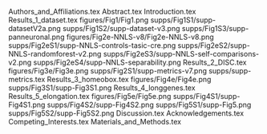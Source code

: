 Authors_and_Affiliations.tex
Abstract.tex
Introduction.tex
Results_1_dataset.tex
figures/Fig1/Fig1.png
supps/Fig1S1/supp-datasetV2a.png
supps/Fig1S2/supp-dataset-v3.png
supps/Fig1S3/supp-panneuronal.png
figures/Fig2e-NNLS-v8/Fig2e-NNLS-v8.png
supps/Fig2eS1/supp-NNLS-controls-tasic-cre.png
supps/Fig2eS2/supp-NNLS-randomforest-v2.png
supps/Fig2eS3/supp-NNLS-self-comparisons-v2.png
supps/Fig2eS4/supp-NNLS-separability.png
Results_2_DISC.tex
figures/Fig3e/Fig3e.png
supps/Fig2S1/supp-metrics-v7.png
supps/supp-metrics.tex
Results_3_homeobox.tex
figures/Fig4e/Fig4e.png
supps/Fig3S1/supp-Fig3S1.png
Results_4_longgenes.tex
Results_5_elongation.tex
figures/Fig5e/Fig5e.png
supps/Fig4S1/supp-Fig4S1.png
supps/Fig4S2/supp-Fig4S2.png
supps/Fig5S1/supp-Fig5.png
supps/Fig5S2/supp-Fig5S2.png
Discussion.tex
Acknowledgements.tex
Competing_Interests.tex
Materials_and_Methods.tex

